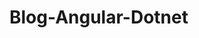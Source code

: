 # Blog-Angular-Dotnet
<!-- Account EndPoints
POST api/Account/register - create new user
POST api/Account/login - allows existing user login

Blog EndPoints
POST api/Blog - create new blog (needs auth)
GET api/Blog - gets all of blogs page by page
GET api/Blog/famous - get top 6 most talked about blogs
GET api/Blog/:id - get the given blog
GET api/Blog/user/:id - get all blogs by user
DELETE api/Blog/:id - delete existing blog (needs auth)

Blog Comment EndPoints
POST api/BlogComment - create new blog comment (needs auth)
DELETE api/BlogCommemt/:id - delete given blog comment (needs auth)
GET api/BlogComment/:Blogid - load all blog comments for a blog

Photo EndPoints
POST api/Photo - upload photo (needs auth)
DELETE api/Photo - delete photo (needs auth)
GET api/Photo - get all of user's photo's (needs auth)
GET api/Photo/:id - get photo -->

<!-- Database Info:

Tables_
Users
Blogs
BlogComments
Photo

Schemas_
aggregate

Views_
Blog
BlogComment

Types_
AccountType
BlogCommentType
BlogType
PhotoType

Stored Procedures (Reusable SQL code invoked by API)_
Account_GetByUsername
Account_Insert
Blog_Delete
Blog_Get
Blog_GetAll
Blog_GetAllFamous
Blog_GetByUserId
Blog_Upsert
BlogComment_Delete
BlogComment_GetAll
Photo_Delete
Photo_Get
Photo_GetByUserId
Photo_Insert -->
